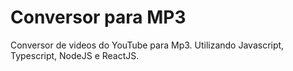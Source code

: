 # Conversor para MP3
Conversor de videos do YouTube para Mp3. Utilizando Javascript, Typescript, NodeJS e ReactJS.
